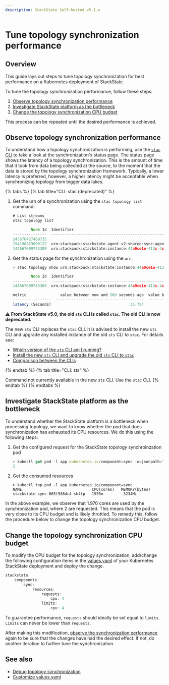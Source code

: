 ```yaml
---
description: StackState Self-hosted v5.1.x
---
```


# Tune topology synchronization performance

## Overview

This guide lays out steps to tune topology synchronization for best performance on a Kubernetes deployment of StackState.

To tune the topology synchronization performance, follow these steps:

1. [Observe topology synchronization performance](#observe-topology-synchronization-performance)
2. [Investigate StackState platform as the bottleneck](#investigate-stackstate-platform-as-the-bottleneck)
3. [Change the topology synchronization CPU budget](#change-the-topology-synchronization-cpu-budget)

This process can be repeated until the desired performance is achieved.

## Observe topology synchronization performance

To understand how a topology synchronization is performing, use the [`stac` CLI](/setup/cli/README.md) to take a look at the synchronization's status page. The status page shows the latency of a topology synchronization. This is the amount of time that it took from data being collected at the source, to the moment that the data is stored by the topology synchronization framework. Typically, a lower latency is preferred, however, a higher latency might be acceptable when synchronizing topology from bigger data lakes.

{% tabs %}
{% tab title="CLI: stac (deprecated)" %}

1. Get the urn of a synchronization using the `stac topology list` command.
    ```javascript
    # List streams
    stac topology list

            Node Id  Identifier                                                                               Status      Created Components    Deleted Components    Created Relations    Deleted Relations    Errors
    ---------------  ---------------------------------------------------------------------------------------  --------  --------------------  --------------------  -------------------  -------------------  --------
    245676427469735                                                                                           Running                      0                     0                    0                    0         0
    154190823099122  urn:stackpack:stackstate-agent-v2:shared:sync:agent                                      Running                 761818                763870              1517959              1519490         0
    144667609743389  urn:stackpack:stackstate:instance:44a9ce1e-413c-4c4c-819d-2095c1229dda:sync:stackstate   Running                  13599                  5496                    0                    0       329
    ```

2. Get the status page for the synchronization using the `urn`.
    ```javascript
    > stac topology show urn:stackpack:stackstate:instance:44a9ce1e-413c-4c4c-819d-2095c1229dda:sync:stackstate

            Node Id  Identifier                                                                               Status      Created Components    Deleted Components    Created Relations    Deleted Relations    Errors
    ---------------  ---------------------------------------------------------------------------------------  --------  --------------------  -------------------- -------------------  -------------------  --------
    144667609743389  urn:stackpack:stackstate:instance:44a9ce1e-413c-4c4c-819d-2095c1229dda:sync:stackstate   Running                  13599                  5496                    0                    0       329

    metric               value between now and 500 seconds ago  value between 500 and 1000 seconds ago    value between 1000 and 1500 seconds ago
    -----------------  ---------------------------------------  ----------------------------------------  -----------------------------------------
    latency (Seconds)                                   35.754                                    38.120                                    31.274
    ```

⚠️ **From StackState v5.0, the old `sts` CLI is called `stac`. The old CLI is now deprecated.**

The new `sts` CLI replaces the `stac` CLI. It is advised to install the new `sts` CLI and upgrade any installed instance of the old `sts` CLI to `stac`. For details see:

* [Which version of the `sts` CLI am I running?](/setup/cli/cli-comparison.md#which-version-of-the-cli-am-i-running "StackState Self-Hosted only")
* [Install the new `sts` CLI and upgrade the old `sts` CLI to `stac`](/setup/cli/cli-sts.md#install-the-new-sts-cli "StackState Self-Hosted only")
* [Comparison between the CLIs](/setup/cli/cli-comparison.md "StackState Self-Hosted only")

{% endtab %}
{% tab title="CLI: sts" %}

Command not currently available in the new `sts` CLI. Use the `stac` CLI.
{% endtab %}
{% endtabs %}

## Investigate StackState platform as the bottleneck

To understand whether the StackState platform is a bottleneck when processing topology, we want to know whether the pod that does synchronization has exhausted its CPU resources. We do this using the following steps:

1. Get the configured request for the StackState topology synchroinzation pod
    ```javascript
    > kubectl get pod -l app.kubernetes.io/component=sync -o=jsonpath='{.items[*]..resources.requests.cpu}'
    2
    ```

2. Get the consumed resources
    ```
    > kubectl top pod -l app.kubernetes.io/component=sync
    NAME                               CPU(cores)   MEMORY(bytes)
    stackstate-sync-665f988dc4-sh4fp   1970m         3234Mi
    ```

In the above example, we observe that 1.970 cores are used by the synchronization pod, where 2 are requested. This means that the pod is very close to its CPU budget and is likely throttled. To remedy this, follow the procedure below to change the topology synchronization CPU budget.

## Change the topology synchronization CPU budget

To modify the CPU budget for the topology synchronization, add/change the following configuration items in the [values.yaml](/setup/install-stackstate/kubernetes_install/customize_config.md) of your Kubernetes StackState deployment and deploy the change.

```javascript
stackstate:
    components:
        sync:
            resources:
                requests:
                    cpu: 4
                limits:
                    cpu: 4
```

To guarantee performance, `requests` should ideally be set equal to `limits`. `Limits` can never be lower than `requests`.

After making this modification, [observe the synchronization performance](#observe-topology-synchronization-performance) again to be sure that the changes have had the desired effect. If not, do another iteration to further tune the synchronization.

## See also

* [Debug topology synchronization](/configure/topology/debug-topology-synchronization.md)
* [Customize values.yaml](/setup/install-stackstate/kubernetes_install/customize_config.md)
